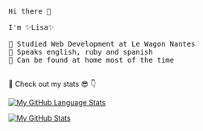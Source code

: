 <pre>
Hi there 👋

I'm ✨Lisa✨

🌱 Studied Web Development at Le Wagon Nantes
🌱 Speaks english, ruby and spanish 
🌱 Can be found at home most of the time

</pre> 

🌱 Check out my stats :sunglasses: :point_down:

[![My GitHub Language Stats](https://github-readme-stats.vercel.app/api/top-langs/?username=Lisalucie&langs_count=5&theme=tokyonight)]()


[![My GitHub Stats](https://github-readme-stats.vercel.app/api/?username=Lisalucie&count_private=true&theme=tokyonight&showicons=true)]()

